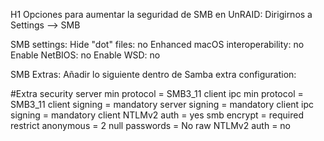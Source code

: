 H1 Opciones para aumentar la seguridad de SMB en UnRAID:
Dirigirnos a Settings --> SMB

SMB settings:
Hide "dot" files: no
Enhanced macOS interoperability: no
Enable NetBIOS: no
Enable WSD: no

SMB Extras:
Añadir lo siguiente dentro de Samba extra configuration:

#Extra security
server min protocol = SMB3_11
client ipc min protocol = SMB3_11
client signing = mandatory
server signing = mandatory
client ipc signing = mandatory
client NTLMv2 auth = yes
smb encrypt = required
restrict anonymous = 2
null passwords = No
raw NTLMv2 auth = no
